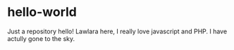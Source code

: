 # hello-world
Just a repository
hello!
Lawlara here, I really love javascript and PHP.
I have actully gone to the sky.
